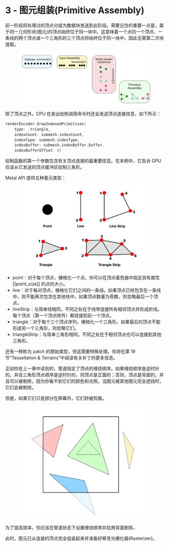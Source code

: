 # 3 - 图元组装(Primitive Assembly)

前一阶段将处理过的顶点分组为数据块发送到此阶段。需要记住的重要一点是，属于同一几何形状(图元)的顶点始终位于同一块中。这意味着一个点的一个顶点、一条线的两个顶点或一个三角形的三个顶点将始终位于同一块中，因此无需第二次块提取。

<figure><img src="../../../.gitbook/assets/image (29).png" alt=""><figcaption></figcaption></figure>

除了顶点之外，CPU 在发出绘制调用命令时还会发送顶点连接信息，如下所示：&#x20;

```swift
renderEncoder.drawIndexedPrimitives(
    type: .triangle,
    indexCount: submesh.indexCount,
    indexType: submesh.indexType,
    indexBuffer: submesh.indexBuffer.buffer,
    indexBufferOffset: 0)
```

绘制函数的第一个参数包含有关顶点连接的最重要信息。在本例中，它告诉 GPU 应该从它发送的顶点缓冲区绘制三角形。

Metal API 提供五种基元类型：

<figure><img src="../../../.gitbook/assets/image (31).png" alt=""><figcaption></figcaption></figure>

* point：对于每个顶点，栅格化一个点。你可以在顶点着色器中指定具有属性 \[\[point\_size]] 的点的大小。
* line：对于每对顶点，栅格化它们之间的一条线。如果顶点已经包含在一条线中，则不能再次包含在其他线中。如果顶点数量为奇数，则忽略最后一个顶点。
* lineStrip：与简单线相同，不同之处在于线带连接所有相邻顶点并形成折线。每个顶点（第一个顶点除外）都连接到前一个顶点。
* triangle：对于每个三个顶点序列，栅格化一个三角形。如果最后的顶点不能形成另一个三角形，则忽略它们。
* triangleStrip：与简单三角形相同，不同之处在于相邻顶点也可以连接到其他三角形。

还有一种称为 patch 的原始类型，但这需要特殊处理。你将在第 19 节“Tessellation & Terrains”中阅读有关补丁的更多信息。

正如你在上一章中读到的，管道指定了顶点的缠绕顺序。如果缠绕顺序是逆时针的，并且三角形顶点顺序是逆时针的，则顶点是正面的；否则，顶点是背面的，并且可以被剔除，因为你看不到它们的颜色和光照。当图元被其他图元完全遮挡时，它们会被剔除。

但是，如果它们只是部分在屏幕外，它们将被剪裁。

<figure><img src="../../../.gitbook/assets/image (32).png" alt=""><figcaption></figcaption></figure>

为了提高效率，你应该在管道状态下设置缠绕顺序并启用背面剔除。

此时，图元已从连接的顶点完全组装起来并准备好移至光栅化器(Rasterizer)。


